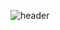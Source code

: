 ![header](https://capsule-render.vercel.app/api?type=wave&color=auto&height=300&section=header&text=Hello%20JOY%20render&fontSize=90)

<!--
**JHWA1102/JHWA1102** is a ✨ _special_ ✨ repository because its `README.md` (this file) appears on your GitHub profile.

Here are some ideas to get you started:

- 🔭 I’m currently working on ...
- 🌱 I’m currently learning ...
- 👯 I’m looking to collaborate on ...
- 🤔 I’m looking for help with ...
- 💬 Ask me about ...
- 📫 How to reach me: ...
- 😄 Pronouns: ...
- ⚡ Fun fact: ...
-->

